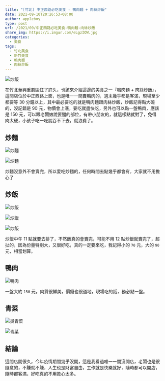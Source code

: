 ```yaml
---
title: "[竹北] 中正西路必吃美食 - 鴨肉麵 + 肉絲炒飯"
date: 2021-09-10T20:26:53+08:00
author: appleboy
type: post
url: /2021/09/中正西路必吃美食-鴨肉麵-肉絲炒飯
share_img: https://i.imgur.com/eLgzIOW.jpg
categories:
  - 美食
tags:
  - 竹北美食
  - 新竹美食
  - 鴨肉麵
  - 肉絲炒飯
---
```


![炒飯](https://i.imgur.com/eLgzIOW.jpg)

在竹北華興重劃區住了許久，也該來介紹這邊的美食之一『鴨肉麵 + 肉絲炒飯』，這間店位於中正西路上面，也是唯一一間賣鴨肉的，週末幾乎都是客滿，現場至少都要等 30 分鐘以上，其中最必要吃的就是鴨肉麵跟肉絲炒飯，炒飯記得點大碗的，沒記錯是 90 元，物價會上漲，要吃就盡快吃，另外也可以點一盤鴨肉，應該是 150 元，可以跟老闆娘說要腿的部位，有帶小朋友的，就這樣點就對了，免得肉太硬，小孩子吃一吃說吞不下去，就浪費了。

<!--more-->

## 炒麵

![炒麵](https://i.imgur.com/cN2emir.jpg)

![炒麵](https://i.imgur.com/htvujMP.jpg)

炒麵沒意外不會賣完，所以愛吃炒麵的，任何時間去點幾乎都會有，大家就不用擔心了

## 炒飯

![炒飯](https://i.imgur.com/eLgzIOW.jpg)

![炒飯](https://i.imgur.com/AQVq54q.jpg)

![炒飯](https://i.imgur.com/o3AfhVJ.jpg)

炒飯中午 11 點就要去排了，不然飯真的會賣完，可能不用 12 點炒飯就賣完了，超扯的，因為份量特別大，又很好吃，真的一定要來吃，我記得小的 `70` 元，大的 `90` 元，相當划算。

## 鴨肉

![鴨肉](https://i.imgur.com/SUgFukA.jpg)

一盤大約 `150` 元，肉質很鮮美，價錢也很道地，現場吃的話，務必點一盤。

## 青菜

![燙青菜](https://i.imgur.com/lDf5psS.jpg)

![青菜](https://i.imgur.com/UY5S71n.jpg)

## 結論

這間店開很久，今年疫情期間幾乎沒開，這是我看過唯一一間沒開店，老闆也是很隨意的，不賺就不賺，人生也是財富自由，工作就是快樂就好，隨時都可以開店，隨時都客滿，好吃真的不用擔心太多。
